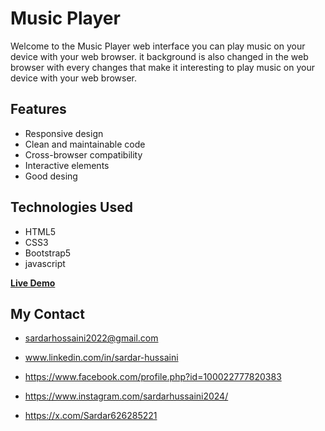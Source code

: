 # Music Player

Welcome to the Music Player web interface you can play music on your device with your web browser. it background is also changed in the web browser with every changes that make it interesting to play music on your device with your web browser.

## Features

- Responsive design
- Clean and maintainable code
- Cross-browser compatibility
- Interactive elements
- Good desing

## Technologies Used

- HTML5
- CSS3
- Bootstrap5
- javascript

<b>[Live Demo](https://sardar219.github.io/portfolio/)</b>

## My Contact

- [sardarhossaini2022@gmail.com](mailto:sardarhossaini2022@gmail.com)
- www.linkedin.com/in/sardar-hussaini

- https://www.facebook.com/profile.php?id=100022777820383

- https://www.instagram.com/sardarhussaini2024/

- https://x.com/Sardar626285221
